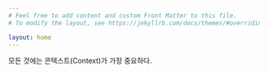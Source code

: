 ```yaml
---
# Feel free to add content and custom Front Matter to this file.
# To modify the layout, see https://jekyllrb.com/docs/themes/#overriding-theme-defaults

layout: home
---
```


모든 것에는 콘텍스트(Context)가 가장 중요하다.
